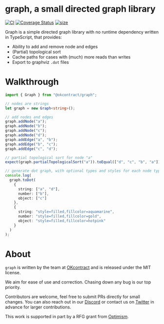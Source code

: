 # graph, a small directed graph library

[![CI](https://github.com/okcontract/graph/actions/workflows/main.yml/badge.svg)](https://github.com/okcontract/graph/actions?query=branch%3Amain++)
[![Coverage Status](https://coveralls.io/repos/github/okcontract/graph/badge.svg?branch=main)](https://coveralls.io/github/okcontract/graph?branch=main)
[![size](https://deno.bundlejs.com/badge?q=@okcontract/graph)](https://bundlephobia.com/package/@okcontract/graph)

Graph is a simple directed graph library with no runtime dependency written in
TypeScript, that provides:

- Ability to add and remove node and edges
- (Partial) topological sort
- Cache paths for cases with (much) more reads than writes
- Export to graphviz `.dot` files

# Walkthrough

```ts
import { Graph } from "@okcontract/graph";

// nodes are strings
let graph = new Graph<string>();

// add nodes and edges
graph.addNode("a");
graph.addNode("b");
graph.addNode("c");
graph.addNode("d");
graph.addEdge("a", "b");
graph.addEdge("b", "c");
graph.addEdge("c", "d");

// partial topological sort for node "a"
expect(graph.partialTopologicalSort("a")).toEqual(["d", "c", "b", "a"]);

// generate dot graph, with optional types and styles for each node type
console.log(
  graph.toDot(
    {
      string: ["a", "d"],
      number: ["b"],
      object: ["c"]
    },
    {
      string: "style=filled,fillcolor=aquamarine",
      number: "style=filled,fillcolor=gold",
      object: "style=filled,fillcolor=hotpink"
    }
  )
);
```

# About

`graph` is written by the team at [OKcontract](https://okcontract.com) and is
released under the MIT license.

We aim for ease of use and correction. Chasing down any bug is our top
priority.

Contributors are welcome, feel free to submit PRs directly for small changes.
You can also reach out in our [Discord](https://discord.gg/Cun5aF7k) or
contact us on [Twitter](https://x.com/okcontract) in advance for larger
contributions.

This work is supported in part by a RFG grant from
[Optimism](https://optimism.io).
